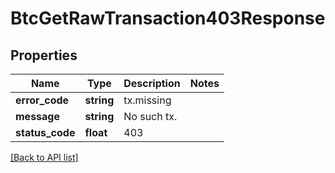 # BtcGetRawTransaction403Response

## Properties

Name | Type | Description | Notes
------------ | ------------- | ------------- | -------------
**error_code** | **string** | tx.missing |
**message** | **string** | No such tx. |
**status_code** | **float** | 403 |

[[Back to API list]](../../README.md#api-endpoints)
